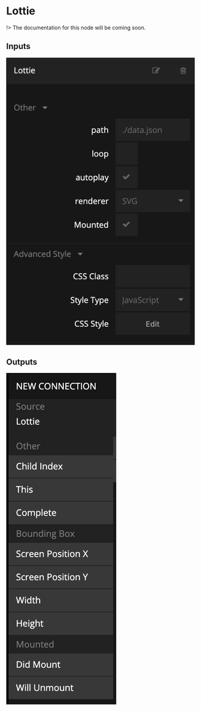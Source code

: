 # Lottie

!> The documentation for this node will be coming soon.

## Inputs

<div class="ndl-images">
    <img src="/modules/lottie/lottie-inputs.png" class="ndl-image med"></img>
</div>

## Outputs

<div class="ndl-images">
    <img src="/modules/lottie/lottie-outputs.png" class="ndl-image small"></img>
</div>
